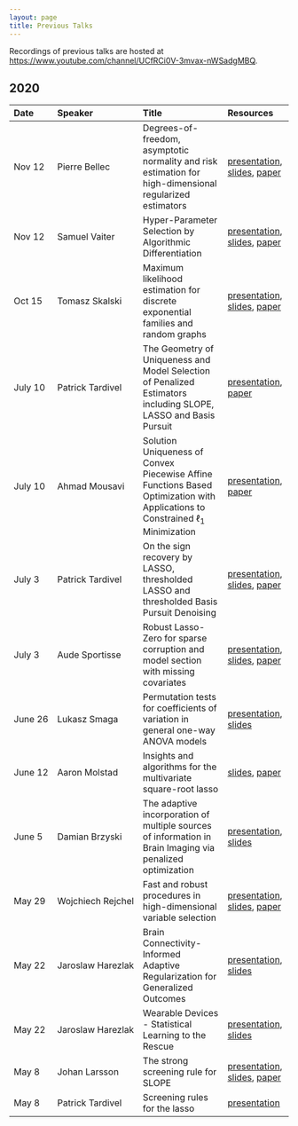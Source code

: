 ```yaml
---
layout: page
title: Previous Talks
---
```


Recordings of previous talks are hosted at
<https://www.youtube.com/channel/UCfRCi0V-3mvax-nWSadgMBQ>.

## 2020

| Date         | Speaker                | Title                                                                                                                              | Resources                                                                                                                                    |
| :----------- | :--------------------- | :--------------------------------------------------------------------------------------------------------------------------------- | :------------------------------------------------------------------------------------------------------------------------------------------- |
| Nov&nbsp;12  | Pierre&nbsp;Bellec | Degrees-of-freedom, asymptotic normality and risk estimation for high-dimensional regularized estimators | [presentation](https://youtu.be/XXDB5WsvnoE), [slides](slides/201112-bellec.pdf), [paper](https://arxiv.org/abs/2008.11840) |
| Nov&nbsp;12  | Samuel&nbsp;Vaiter | Hyper-Parameter Selection by Algorithmic Differentiation  | [presentation](https://youtu.be/l1kkjfoJAyA), [slides](slides/201112-vaiter.pdf), [paper](https://proceedings.icml.cc/static/paper_files/icml/2020/1831-Paper.pdf)  |
| Oct&nbsp;15  | Tomasz&nbsp;Skalski    | Maximum likelihood estimation for discrete exponential families and random graphs                                                  | [presentation](https://youtu.be/BEknVoPytBM), [slides](slides/201015-skalski.pdf), [paper](https://arxiv.org/abs/1911.13143)                  |
| July&nbsp;10 | Patrick&nbsp;Tardivel  | The Geometry of Uniqueness and Model Selection of Penalized Estimators including SLOPE, LASSO and Basis Pursuit                    | [presentation](https://youtu.be/A718BdOfQA0), [paper](https://arxiv.org/abs/2004.09106)                                                      |
| July&nbsp;10 | Ahmad&nbsp;Mousavi     | Solution Uniqueness of Convex Piecewise Affine Functions Based Optimization with Applications to Constrained $\ell_1$ Minimization | [presentation](https://youtu.be/F09FkdUz0hs), [paper](https://arxiv.org/abs/1711.05882)                                                      |
| July&nbsp;3  | Patrick&nbsp;Tardivel  | On the sign recovery by LASSO, thresholded LASSO and thresholded Basis Pursuit Denoising                                           | [presentation](https://youtu.be/Eo2_H0Wrzbc), [slides](slides/200703-tardivel.pdf), [paper](https://hal.archives-ouvertes.fr/hal-01956603v4) |
| July&nbsp;3  | Aude&nbsp;Sportisse    | Robust Lasso-Zero for sparse corruption and model section with missing covariates                                                  | [presentation](https://youtu.be/sPt-JhmNZtU), [slides](slides/200703-sportisse.pdf), [paper](https://arxiv.org/abs/2005.05628)               |
| June&nbsp;26 | Lukasz&nbsp;Smaga      | Permutation tests for coefficients of variation in general one-way ANOVA models                                                    | [presentation](https://youtu.be/nMsjKcgDgek), [slides](slides/200626-smaga.pdf)                                                              |
| June&nbsp;12 | Aaron&nbsp;Molstad     | Insights and algorithms for the multivariate square-root lasso                                                                     | [slides](slides/200612-molstad.pdf), [paper](https://arxiv.org/pdf/1909.05041)                                                               |
| June&nbsp;5  | Damian&nbsp;Brzyski    | The adaptive incorporation of multiple sources of information in Brain Imaging via penalized optimization                          | [presentation](https://youtu.be/FKTZxSrmHTM), [slides](slides/200605-brzyski.pdf)                                                            |
| May&nbsp;29  | Wojchiech&nbsp;Rejchel | Fast and robust procedures in high-dimensional variable selection                                                                  | [presentation](https://youtu.be/VCc-O3oA40k), [slides](slides/200529-rejchel.pdf), [paper](https://arxiv.org/abs/1905.05876)                 |
| May&nbsp;22  | Jaroslaw&nbsp;Harezlak | Brain Connectivity-Informed Adaptive Regularization for Generalized Outcomes                                                       | [presentation](https://youtu.be/1H-qgkYhn68), [slides](slides/200522-harezlak-brainimaging.pdf)                                              |
| May&nbsp;22  | Jaroslaw&nbsp;Harezlak | Wearable Devices - Statistical Learning to the Rescue                                                                              | [presentation](https://youtu.be/B-fmWt3otnE), [slides](slides/200522-harezlak-accelerometry.pdf)                                             |
| May&nbsp;8   | Johan&nbsp;Larsson     | The strong screening rule for SLOPE                                                                                                | [presentation](https://youtu.be/oPqaZt0klMg), [slides](slides/200508-johanlarsson.pdf), [paper](http://arxiv.org/abs/2005.03730)             |
| May&nbsp;8   | Patrick&nbsp;Tardivel  | Screening rules for the lasso                                                                                                      | [presentation](https://youtu.be/iFQPQw2Gzt8)                                                                                                 |
